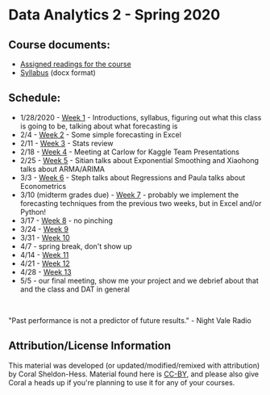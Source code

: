 # Data Analytics 2 - Spring 2020

## Course documents:
* [Assigned readings for the course](readings.md)
* [Syllabus](./files/DAT-202_Course_Outline_2020_Spring.docx) (docx format)

## Schedule:
* 1/28/2020 - [Week 1](./week01) - Introductions, syllabus, figuring out what this class is going to be, talking about what forecasting is
* 2/4 - [Week 2](./week02) - Some simple forecasting in Excel
* 2/11 - [Week 3](./week03) - Stats review
* 2/18 - [Week 4](./week04) - Meeting at Carlow for Kaggle Team Presentations
* 2/25 - [Week 5](./week05) - Sitian talks about Exponential Smoothing and Xiaohong talks about ARMA/ARIMA
* 3/3 - [Week 6](./week06) - Steph talks about Regressions and Paula talks about Econometrics
* 3/10 (midterm grades due) - [Week 7](./week07) - probably we implement the forecasting techniques from the previous two weeks, but in Excel and/or Python!
* 3/17 - [Week 8](./week08) - no pinching
* 3/24 - [Week 9](./week09)
* 3/31 - [Week 10](./week10)
* 4/7 - spring break, don't show up
* 4/14 - [Week 11](./week11) 
* 4/21 - [Week 12](./week12)
* 4/28 - [Week 13](./week13)
* 5/5 - our final meeting, show me your project and we debrief about that and the class and DAT in general 

&nbsp;

"Past performance is not a predictor of future results." - Night Vale Radio

## Attribution/License Information

This material was developed (or updated/modified/remixed with attribution) by Coral Sheldon-Hess. Material found here is [CC-BY](https://creativecommons.org/licenses/by/3.0/us/), and please also give Coral a heads up if you're planning to use it for any of your courses.